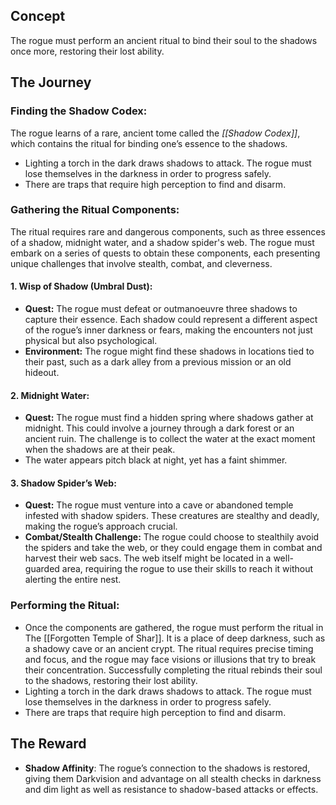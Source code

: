 ## Concept

The rogue must perform an ancient ritual to bind their soul to the shadows once more, restoring their lost ability.

## The Journey

### Finding the Shadow Codex:
The rogue learns of a rare, ancient tome called the _[[Shadow Codex]]_, which contains the ritual for binding one’s essence to the shadows. 
- Lighting a torch in the dark draws shadows to attack. The rogue must lose themselves in the darkness in order to progress safely.
- There are traps that require high perception to find and disarm.
### Gathering the Ritual Components: 
The ritual requires rare and dangerous components, such as three essences of a shadow, midnight water, and a shadow spider's web. The rogue must embark on a series of quests to obtain these components, each presenting unique challenges that involve stealth, combat, and cleverness.

#### 1. Wisp of Shadow (Umbral Dust):
- **Quest:** The rogue must defeat or outmanoeuvre three shadows to capture their essence. Each shadow could represent a different aspect of the rogue’s inner darkness or fears, making the encounters not just physical but also psychological.
- **Environment:** The rogue might find these shadows in locations tied to their past, such as a dark alley from a previous mission or an old hideout.
#### 2. Midnight Water:
- **Quest:** The rogue must find a hidden spring where shadows gather at midnight. This could involve a journey through a dark forest or an ancient ruin. The challenge is to collect the water at the exact moment when the shadows are at their peak.
- The water appears pitch black at night, yet has a faint shimmer.
#### 3. Shadow Spider’s Web:
- **Quest:** The rogue must venture into a cave or abandoned temple infested with shadow spiders. These creatures are stealthy and deadly, making the rogue’s approach crucial.
- **Combat/Stealth Challenge:** The rogue could choose to stealthily avoid the spiders and take the web, or they could engage them in combat and harvest their web sacs. The web itself might be located in a well-guarded area, requiring the rogue to use their skills to reach it without alerting the entire nest.

### Performing the Ritual:
- Once the components are gathered, the rogue must perform the ritual in The [[Forgotten Temple of Shar]]. It is a place of deep darkness, such as a shadowy cave or an ancient crypt. The ritual requires precise timing and focus, and the rogue may face visions or illusions that try to break their concentration. Successfully completing the ritual rebinds their soul to the shadows, restoring their lost ability.
- Lighting a torch in the dark draws shadows to attack. The rogue must lose themselves in the darkness in order to progress safely.
- There are traps that require high perception to find and disarm.

## The Reward

- **Shadow Affinity**: The rogue’s connection to the shadows is restored, giving them Darkvision and advantage on all stealth checks in darkness and dim light as well as resistance to shadow-based attacks or effects.